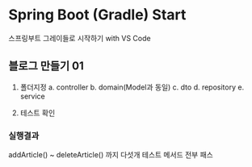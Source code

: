 # Spring Boot (Gradle) Start
스프링부트 그레이들로 시작하기 with VS Code

## 블로그 만들기 01
1. 폴더지정
    a. controller
    b. domain(Model과 동일)
    c. dto
    d. repository
    e. service

2. 테스트 확인

### 실행결과
addArticle() ~ deleteArticle() 까지 다섯개 테스트 메서드 전부 패스